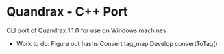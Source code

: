 Quandrax - C++ Port
==================

CLI port of Quandrax 1.1.0 for use on Windows machines


- Work to do:
  Figure out hashs
  Convert tag_map
  Develop convertToTag()
